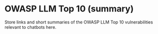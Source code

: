 # OWASP LLM Top 10 (summary)

Store links and short summaries of the OWASP LLM Top 10 vulnerabilities relevant to chatbots here.
